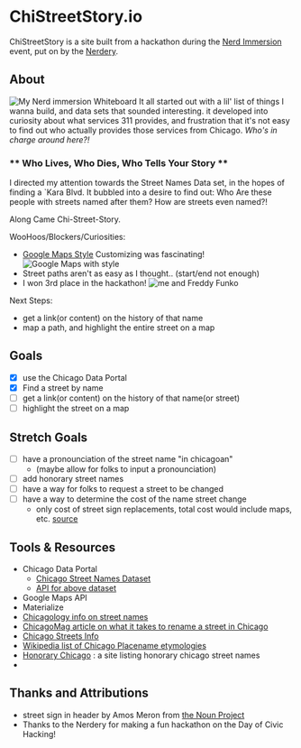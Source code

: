 # ChiStreetStory.io

ChiStreetStory is a site built from a hackathon during the [Nerd Immersion]() event, put on by the [Nerdery]().

## About
![My Nerd immersion Whiteboard](https://lh3.googleusercontent.com/5G9x-9WARvpWlDdFEAkZm8MGnMxKf4HM_5N8NRLi6N8tlybJkI1gLMLS06lWA4UXn7hoghyMHSiXKUTS4KiQxoHQhT57GFV4tPvOyJMLWYSf5H6LFLLahZe9P4Fu2ypw6upVs2u8DSk3DnNcqzDPJ_cD7AkMveojyOZlYBB0KKXtUENJEN7DYeKFLD8Mz0cgYl8lEtRL-mi2crrj42rMPVs6bSwJZQuZC9cFGiALsRA7KHyAUgnF8WJBUUuq8ptB3caWdZ3rSpkrAYk15T0RPmG0HyHiaZQwWmAaLZOaJFOVtwNOoilLncGIZduKcRoXJB3MoRX_-NBQBuR5x0Yk22ZckXYCyRZfklh4LjqRalOffw9FPXULYb03vi_NJjtqq74-DK0maBgbQ1dOcbfH6ZN902YbGkVg_uDK3ctW5krKtnngTHTNVs7KQpIPwB_biVBIz2Nx4aL1_I2LAndz0-oyK1WaGqqE7o3zqc7fhjP2dntfshHDxjio6vpr5nzfRmJfdw5v87qfaZdWh5RVyF40wvVOxzBb0gF8fREsXZbs-emrc-Wga37IlvVBOZkWR-JZFc0TIBhhxNNE1yT-YyAb9900Gf6k43JHldqc5bc=w666-h888-no)
It all started out with a lil' list of things I wanna build, and data sets that sounded interesting. it developed into curiosity about what services 311 provides, and frustration that it's not easy to find out who actually provides those services from Chicago. *Who's in charge around here?!*

### ** Who Lives, Who Dies, Who Tells Your Story **

I directed my attention towards the Street Names Data set, in the hopes of finding a `Kara Blvd. It bubbled into a desire to find out: Who Are these people with streets named after them? How are streets even named?!

Along Came Chi-Street-Story.

WooHoos/Blockers/Curiosities:
- [Google Maps Style](https://mapstyle.withgoogle.com/) Customizing was fascinating!
![Google Maps with style]()
- Street paths aren't as easy as I thought..
  (start/end not enough)
- I won 3rd place in the hackathon!
![me and Freddy Funko](https://lh3.googleusercontent.com/-fLqYh5--D4LQ1mcjfYmjCp-_G7iyVcIcbtGlrCXWgdU5_lPPpk3CEJLpotfEy5o5olBQU7ITZNObx1ZD0C8G5FeTz8NUtgSnUGTnqPbDS1UbkQWDnNQ5bogAwUE9tQx32STU8I2KeVqL1mxDaSLDOuZGTxQnold85FiRO78EVb-nHJS-6Sgt9fZnKU2cSOGG7E5bWmjE2RCZJ1Q8ZYn_ri7NgY2C0tiFkLOQPZwp9iD1q9ZmfJiF7Bv9Jl3vhb_HlrhT3aY3gMU2YhrDMlKG4z0uPFoj6oEIY5L-Rmwk1H3B2eUUIYX1fhMgI4I-FZmalg3o7sl29C9bgLLFLdsMhuIV9xpV6BiwNM26ONbq7-wrCEeMArwrSN4sTjNpMMe2C-hc7X4g3TcdM7DDPzz71OiH1_7dc8ENPA2TFOeNAghnXThV0zpj0y-OdAp3oKWglGerhdrAiMT9PDqi-VVIY4Y1-ozlqLXqVL-n6Yq6qSI0WAQdwfYLwn3jwQvOjuA9WwEPm3vRAAvVbaVQ0FQvwErZfmHdtKqWTtG2TIsN1a7lHLZ6fevC6dwKHk1LrkYD-vp2mjeFUoTgrCTYWaQsCH7OxFS0WXKlczZqMMRAAg=w1184-h888-no)

Next Steps:
- get a link(or content) on the history of that name
- map a path, and highlight the entire street on a map

## Goals

- [x] use the Chicago Data Portal
- [x] Find a street by name
- [ ] get a link(or content) on the history of that name(or street)
- [ ] highlight the street on a map

## Stretch Goals

- [ ] have a pronounciation of the street name "in chicagoan"
  - (maybe allow for folks to input a pronounciation)
- [ ] add honorary street names
- [ ] have a way for folks to request a street to be changed
- [ ] have a way to determine the cost of the name street change
  - only cost of street sign replacements, total cost would include maps, etc. [source](http://www.chicagomag.com/Chicago-Magazine/The-312/September-2013/Chicago-Street-Names/)

## Tools & Resources
  - Chicago Data Portal
    - [Chicago Street Names Dataset](https://data.cityofchicago.org/Transportation/Chicago-Street-Names/i6bp-fvbx/data)
    - [API for above dataset](https://dev.socrata.com/foundry/data.cityofchicago.org/pasq-g8mx)
  - Google Maps API
  - Materialize
  - [Chicagology info on street names](https://chicagology.com/chicagostreets/streetnames/)
  - [ChicagoMag article on what it takes to rename a street in Chicago](http://www.chicagomag.com/Chicago-Magazine/The-312/September-2013/Chicago-Street-Names/)
  - [Chicago Streets Info](http://www.chsmedia.org/househistory/nameChanges/start.pdf)
  - [Wikipedia list of Chicago Placename etymologies](https://en.wikipedia.org/wiki/List_of_Chicago_placename_etymologies)
  - [Honorary Chicago](http://www.honorarychicago.com/frequently-asked-questions-faq) : a site listing honorary chicago street names
  -

  ## Thanks and Attributions
   - street sign in header by Amos Meron from [the Noun Project](https://thenounproject.com/term/street-sign/28140/)
   - Thanks to the Nerdery for making a fun hackathon on the Day of Civic Hacking!
